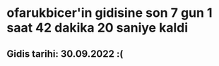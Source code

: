 # ofarukbicer'in gidisine son 7 gun 1 saat 42 dakika 20 saniye kaldi

## Gidis tarihi: 30.09.2022 :(